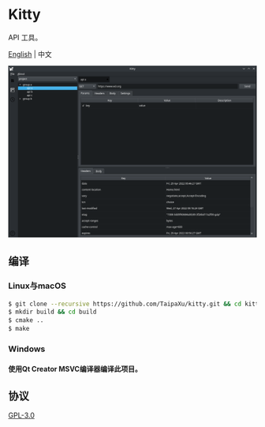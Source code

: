 # Kitty

API 工具。

[English](./README.md) | 中文

![](./app_ZH.png)

## 编译

### Linux与macOS

```sh
$ git clone --recursive https://github.com/TaipaXu/kitty.git && cd kitty
$ mkdir build && cd build
$ cmake ..
$ make
```

### Windows

#### 使用Qt Creator MSVC编译器编译此项目。

## 协议

[GPL-3.0](LICENSE)
